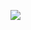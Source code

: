 ![](https://www.nta.go.jp/tmp/56cbabc6-d0bf-4193-ade7-5417a67322fc/images/ec8bd9d26d270de161ddc84a3c21b385a698e69fde2144a9443fb373202b16ac.jpg)
